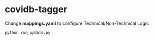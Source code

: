 
# covidb-tagger

Change **mappings.yaml** to configure Technical/Non-Technical Logic

    python run_update.py

 
